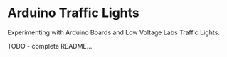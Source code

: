 # Arduino Traffic Lights

Experimenting with Arduino Boards and Low Voltage Labs Traffic Lights.

TODO - complete README...
